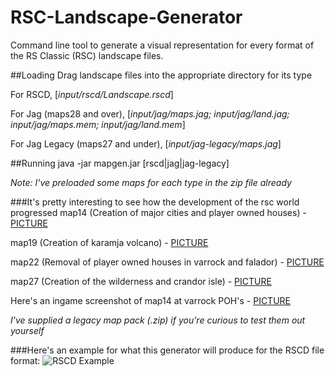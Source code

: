 # RSC-Landscape-Generator
Command line tool to generate a visual representation for every format of the RS Classic (RSC) landscape files.

##Loading
Drag landscape files into the appropriate directory for its type

For RSCD, [*input/rscd/Landscape.rscd*]

For Jag (maps28 and over), [*input/jag/maps.jag; input/jag/land.jag; input/jag/maps.mem; input/jag/land.mem*]

For Jag Legacy (maps27 and under), [*input/jag-legacy/maps.jag*]

##Running
java -jar mapgen.jar [rscd|jag|jag-legacy]

*Note: I've preloaded some maps for each type in the zip file already*

###It's pretty interesting to see how the development of the rsc world progressed
map14  (Creation of major cities and player owned houses) - [PICTURE](http://i.imgur.com/ajV79i1.png "map14")

map19 (Creation of karamja volcano) - [PICTURE](http://i.imgur.com/6VdrKVY.png "map19")

map22 (Removal of player owned houses in varrock and falador) - [PICTURE](http://i.imgur.com/POWUYST.png "map22")

map27 (Creation of the wilderness and crandor isle) - [PICTURE](http://i.imgur.com/AIIFIlG.png "map27")

Here's an ingame screenshot of map14 at varrock POH's - [PICTURE](http://i.imgur.com/9Gj0Icz.png "map14 (ingame)")

*I've supplied a legacy map pack (.zip) if you're curious to test them out yourself*

###Here's an example for what this generator will produce for the RSCD file format:
![RSCD Example](http://i.imgur.com/qPLZVpD.png "RSCD Example")
